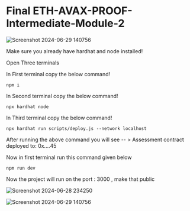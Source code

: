 # Final ETH-AVAX-PROOF-Intermediate-Module-2
![Screenshot 2024-06-29 140756](https://github.com/Sukhwinder42/Ethereum_avax_intermediate/assets/114457848/152448e1-bb31-4d0d-a904-4c5301664316)

 

Make sure you already have hardhat and node installed!

Open Three terminals 

In First terminal copy the below command!
```solidity
npm i
```

In Second terminal copy the below command!
```solidity
npx hardhat node
```

In Third terminal copy the below command!
```solidity
npx hardhat run scripts/deploy.js --network localhost
```

After running the above command you will see  -- > Assessment contract deployed to: 0x....45



Now in first terminal run this command given below

```solidity
npm run dev
```

Now the project will run on the port : 3000 , make that public 

![Screenshot 2024-06-28 234250](https://github.com/Sukhwinder42/Ethereum_avax_intermediate/assets/114457848/798cbc4b-6d44-42ef-93cc-d0f4c324106e)

![Screenshot 2024-06-29 140756](https://github.com/Sukhwinder42/Ethereum_avax_intermediate/assets/114457848/152448e1-bb31-4d0d-a904-4c5301664316)








